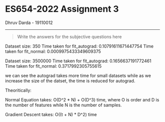 # ES654-2022 Assignment 3

Dhruv Darda - 19110012

------

> Write the answers for the subjective questions here

Dataset size: 350
Time taken for fit_autograd:  0.10791611671447754
Time taken for fit_normal:  0.0009975433349609375

Dataset size: 3500000
Time taken for fit_autograd:  0.1656637191772461
Time taken for fit_normal:  0.3717992305755615

we can see the autograd takes more time for small datasets while as we increase the size of the datset, the time is reduced for autograd.

Theoritically:

Normal Equation takes:
O(D^2 * N) + O(D^3) time, where O is order and D is the number of features while N is the number of samples.

Gradient Descent takes:
O((t + N) * D^2) time